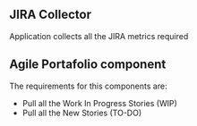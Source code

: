 ## JIRA Collector

Application collects all the JIRA metrics required

## Agile Portafolio component

The requirements for this components are:
* Pull all the Work In Progress Stories (WIP)
* Pull all the New Stories (TO-DO)